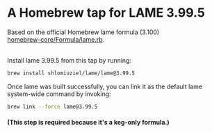 # A Homebrew tap for LAME 3.99.5
Based on the official Homebrew lame formula (3.100)  
[homebrew-core/Formula/lame.rb](https://github.com/Homebrew/homebrew-core/blob/master/Formula/lame.rb).

<br/>Install lame 3.99.5 from this tap by running:
```bash
brew install shlomiuziel/lame/lame@3.99.5
```

Once lame was built successfully, you can link it as the default lame system-wide command by invoking:

```bash
brew link --force lame@3.99.5
```

#### (This step is required because it's a keg-only formula.)